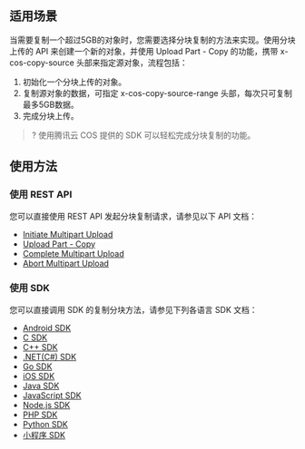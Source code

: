 ## 适用场景

当需要复制一个超过5GB的对象时，您需要选择分块复制的方法来实现。使用分块上传的 API 来创建一个新的对象，并使用 Upload Part - Copy 的功能，携带 x-cos-copy-source 头部来指定源对象，流程包括：

1. 初始化一个分块上传的对象。
2. 复制源对象的数据，可指定 x-cos-copy-source-range 头部，每次只可复制最多5GB数据。
3. 完成分块上传。

>? 使用腾讯云 COS 提供的 SDK 可以轻松完成分块复制的功能。
>

## 使用方法

### 使用 REST API

您可以直接使用 REST API 发起分块复制请求，请参见以下 API 文档：

- [Initiate Multipart Upload](https://cloud.tencent.com/document/product/436/7746)
- [Upload Part - Copy](https://cloud.tencent.com/document/product/436/8287)
- [Complete Multipart Upload](https://cloud.tencent.com/document/product/436/7742)
- [Abort Multipart Upload](https://cloud.tencent.com/document/product/436/7740)

### 使用 SDK

您可以直接调用 SDK 的复制分块方法，请参见下列各语言 SDK 文档：

- [Android SDK](https://cloud.tencent.com/document/product/436/55399)
- [C SDK](https://cloud.tencent.com/document/product/436/65656)
- [C++ SDK](https://cloud.tencent.com/document/product/436/35161#.E5.A4.8D.E5.88.B6.E5.88.86.E5.9D.97)
- [.NET(C#) SDK](https://cloud.tencent.com/document/product/436/55325)
- [Go SDK](https://cloud.tencent.com/document/product/436/65645)
- [iOS SDK](https://cloud.tencent.com/document/product/436/55357)
- [Java SDK](https://cloud.tencent.com/document/product/436/65936)
- [JavaScript SDK](https://cloud.tencent.com/document/product/436/64970)
- [Node.js SDK](https://cloud.tencent.com/document/product/436/64984)
- [PHP SDK](https://cloud.tencent.com/document/product/436/64284)
- [Python SDK](https://cloud.tencent.com/document/product/436/65826)
- [小程序 SDK](https://cloud.tencent.com/document/product/436/64995)
